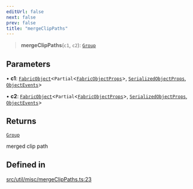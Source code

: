 ```yaml
---
editUrl: false
next: false
prev: false
title: "mergeClipPaths"
---
```


> **mergeClipPaths**(`c1`, `c2`): [`Group`](/api/classes/group/)

## Parameters

• **c1**: [`FabricObject`](/api/classes/fabricobject/)\<`Partial`\<[`FabricObjectProps`](/api/interfaces/fabricobjectprops/)\>, [`SerializedObjectProps`](/api/interfaces/serializedobjectprops/), [`ObjectEvents`](/api/interfaces/objectevents/)\>

• **c2**: [`FabricObject`](/api/classes/fabricobject/)\<`Partial`\<[`FabricObjectProps`](/api/interfaces/fabricobjectprops/)\>, [`SerializedObjectProps`](/api/interfaces/serializedobjectprops/), [`ObjectEvents`](/api/interfaces/objectevents/)\>

## Returns

[`Group`](/api/classes/group/)

merged clip path

## Defined in

[src/util/misc/mergeClipPaths.ts:23](https://github.com/fabricjs/fabric.js/blob/a0b4adf41e0a1fd81824114cedd4c32bfb8cac25/src/util/misc/mergeClipPaths.ts#L23)
